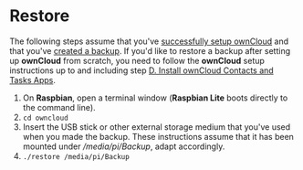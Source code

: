# Restore
The following steps assume that you've [successfully setup ownCloud](../README.md) and that you've
[created a backup](backup.md). If you'd like to restore a backup after setting up **ownCloud** from scratch, you need
to follow the **ownCloud** setup instructions up to and including step
[D. Install ownCloud Contacts and Tasks Apps](../README.md#d-install-owncloud-contacts-and-tasks-apps).

1. On **Raspbian**, open a terminal window (**Raspbian Lite** boots directly to the command line).
2. `cd owncloud`
3. Insert the USB stick or other external storage medium that you've used when you made the backup. These instructions
   assume that it has been mounted under */media/pi/Backup*, adapt accordingly.
4. `./restore /media/pi/Backup`
